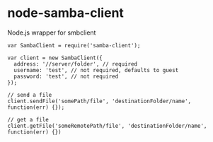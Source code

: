 node-samba-client
=================

Node.js wrapper for smbclient

	var SambaClient = require('samba-client');

	var client = new SambaClient({
	  address: '//server/folder', // required
	  username: 'test', // not required, defaults to guest
	  password: 'test', // not required
	});

	// send a file
	client.sendFile('somePath/file', 'destinationFolder/name', function(err) {});

	// get a file
	client.getFile('someRemotePath/file', 'destinationFolder/name', function(err) {})
